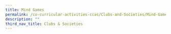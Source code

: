 ```yaml
---
title: Mind Games
permalink: /co-curricular-activities-ccas/Clubs-and-Societies/Mind-Games/
description: ""
third_nav_title: Clubs & Societies
---
```

